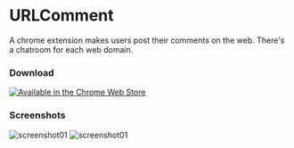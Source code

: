 URLComment
==========

A chrome extension makes users post their comments on the web. There's a chatroom for each web domain.

### Download
[![Available in the Chrome Web Store](https://developer.chrome.com/webstore/images/ChromeWebStore_Badge_v2_206x58.png)](https://chrome.google.com/webstore/detail/url-comment/efcdnpmbdgblbjkphkoclknalbamkkmc)

### Screenshots
![screenshot01](https://i.imgur.com/4AZweKT.png)
![screenshot01](https://i.imgur.com/pswS2ep.png)
